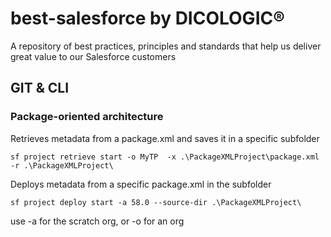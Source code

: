 # best-salesforce by DICOLOGIC®
A repository of best practices, principles and standards that help us deliver great value to our Salesforce customers


## GIT & CLI

### Package-oriented architecture


Retrieves metadata from a package.xml and saves it in a specific subfolder
```
sf project retrieve start -o MyTP  -x .\PackageXMLProject\package.xml -r .\PackageXMLProject\
```

Deploys metadata from a specific package.xml in the subfolder
```
sf project deploy start -a 58.0 --source-dir .\PackageXMLProject\
```
use -a for the scratch org, or -o for an org
